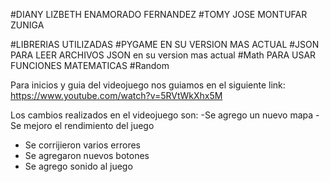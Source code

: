 #DIANY LIZBETH ENAMORADO FERNANDEZ
#TOMY JOSE MONTUFAR ZUNIGA

#LIBRERIAS UTILIZADAS
#PYGAME EN SU VERSION MAS ACTUAL
#JSON PARA LEER ARCHIVOS JSON en su version mas actual
#Math PARA USAR FUNCIONES MATEMATICAS
#Random 

Para inicios y guia del videojuego nos guiamos en el siguiente link:
https://www.youtube.com/watch?v=5RVtWkXhx5M

Los cambios realizados en el videojuego son:
-Se agrego un nuevo mapa
-Se mejoro el rendimiento del juego
- Se corrijieron varios errores
- Se agregaron nuevos botones
- Se agrego sonido al juego